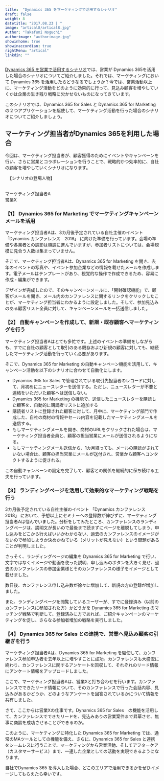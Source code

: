 ```yaml
---
title:  "Dynamics 365 をマーケティングで活用するシナリオ"
draft: false
weight: 8
datetitle: "2017.08.23 | "
image: "artical8/artical8.jpg"
Author: "Takafumi Noguchi"
authorimage: "authorimage.jpg"
showinhome: true
showinaccordian: true
rightMenu: "artical"
linkdin: ""
--- 
```

<!-- Intro  -->
[Dynamics 365 を営業で活用するシナリオ]()では、営業が Dynamics 365を活用した場合のシナリオについてご紹介しました。それでは、マーケティングにおいて Dynamics 365 を活用したらどうなるでしょうか？今では、営業活動以上に、マーケティング活動をどのように効果的に行って、見込み顧客を増やしていくかは企業の生き残り戦略に欠かせないものになってきています。


このシナリオでは、Dynamics 365 for Sales と Dynamics 365 for Marketing の２つアプリケーションを駆使して、マーケティング活動を行った場合のシナリオについてご紹介しましょう。

## マーケティング担当者がDynamics 365を利用した場合

今回は、マーケティング担当者が、顧客獲得のためにイベントやキャンペーンを行い、さらに営業とコラボレーションを行うことで、戦略的かつ効率的に、自社の顧客を増やしていくシナリオになります。

&nbsp;
【シナリオの登場人物】       
&nbsp;     

マーケティング担当者A     
営業X       

### 【1】 Dynamics 365 for Marketing でマーケティングキャンペーンメールを活用
マーケティング担当者Aは、3カ月後予定されている自社主催のイベント 「Dynamics カンファレンス　2018」 に向けた準備を行っています。会場の準備や各業者との調節は順調に進んでいますが、参加者リストについては、会場規模に見合う人数は集まっていません。

 

そこで、マーケティング担当者Aは、Dynamics 365 for Marketing を開き、去年のイベントの写真や、イベント参加企業などの情報を載せたメールを作成します。電子メールはテンプレートがあり、視覚的な操作で作成できるため、容易に作成・編集ができます。

 

デザインが完成したので、そのキャンペーンメールに、「開封確認機能」で、顧客がメールを開き、メール内のカンファレンスに関するリンクをクリックしたことが、マーケティング担当者にわかるように設定しました。そして、参加見込みのある顧客リスト全員に対して、キャンペーンメールを一括送信しました。

### 【2】 自動キャンペーンを作成して、新規・既存顧客へマーケティングを行う
マーケティング担当者Aはとても多忙です。上述のイベントの準備をしながらも、すでに自社の顧客として取引のある既存および新規の顧客に対しても、継続したマーケティング活動を行っていく必要があります。


そこで、Dynamics 365 for Marketing の自動キャンペーン機能を活用して、キャンペーン活動を以下のシナリオに合わせて自動化にします。

* Dynamics 365 for Sales で管理されている取引先担当者のレコードに対して、月初めにニュースレターを送信する。ただし、ニュースレターが不要と連絡をいただいた顧客へは送信しない。
* Dynamics 365 for Marketing の機能で、送信したニュースレターを購読した顧客を、自動的に購読者リストに追加する
* 購読者リストに登録された顧客に対して、月中に、マーケティング部門で作成した、自社の商材の情報やセール内容を記載したマーケティングメールを送信する。
* もしマーケティングメールを開き、商材のURLをクリックされた場合は、マーケティング担当者全員と、顧客の担当営業にメールが送信されるようになる。
* もしマーケティングメール送信から、1カ月経っても、メールの購読がされていない場合は、顧客の担当営業にメールが送付され、営業から顧客へコンタクトするように促される。

この自動キャンペーンの設定を完了して、顧客との関係を継続的に保ち続ける工夫を行っています。


### 【3】 ランディングページを活用して効果的なマーケティング戦略を行う
3カ月後予定されている自社主催のイベント 「Dynamics カンファレンス　2018」 において、予想以上にセミナーへの登録数が伸びずに、マーケティング担当者Aは悩んでいました。分析をしてみたところ、カンファレンスのランディングページは、説明文が長いので最後まで読まずにページを離脱してしまう、申し込みをどこから行えばいいかわからない、過去のカンファレンスのイメージがないので参加しようか決めかねている（メリットが見えない）という問題があることが判明しました。

さっそく、ランディングページの編集を Dynamics 365 for Marketing で行い、文字ではなくイメージや動画を使った説明、申し込みのボタンを大きく見せ、過去のカンファレンスの参加企業様とそのカンファレンスの様子をイメージとして載せました。

数日後、カンファレンス申し込み数が徐々に増加して、新規の方の登録が増加しました。

 

また、ランディングページを閲覧しているユーザーが、すでに登録済み（以前のカンファレンスに参加された方）かどうかを Dynamics 365 for Marketing のマッチング戦略で判断して、登録済みに方であれば、ご紹介キャンペーンのマーケティングを促し、さらなる参加者増加の戦略を実行しました。

 
### 【4】 Dynamics 365 for Sales との連携で、営業へ見込み顧客の引継ぎを行う
マーケティング担当者Aは、Dynamics 365 for Marketing を駆使して、カンファレンス参加申込者を去年以上に増やすことに成功。カンファレンスも大盛況に終わり、カンファレンスに関するアンケートを回収して、それぞれのリード情報にアンケート情報をアップロードしました。

 

ここで、マーケティング担当者Aは、営業Xと打ち合わせを行います。カンファレンスでできたリード情報について、そのカンファレンスで行った会話内容、見込みがあるかどうか、どのようなアンケートを回答されているかについて情報を共有しました。

 

さて、ここからは営業Xの仕事です。Dynamics 365 for Sales　の機能を活用して、カンファレンスでできたリードを、見込みありの営業案件まで昇華させ、無事に商談を成功させることができるのか。

 

このように、マーケティングに特化した Dynamics 365 for Marketing では、通常のMAツールとしての機能を備え、さらに、Dynamics 365 for Sales と連携をシームレスに行うことで、マーケティングから営業活動、そしてアフターケア（カスタマーサービス）まで、一連した企業としての活動を実現できるようになります。

自社でDynamics 365 を導入した場合、どこのエリアで活用できるかをぜひイメージしてもらえたら幸いです。